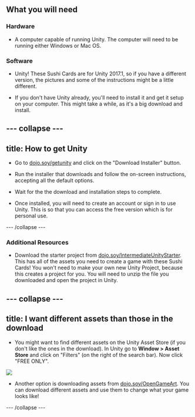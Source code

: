 ## What you will need

### Hardware

+ A computer capable of running Unity. The computer will need to be running either Windows or Mac OS.

### Software

+ Unity! These Sushi Cards are for Unity 2017.1, so if you have a different version, the pictures and some of the instructions might be a little different.

+ If you don't have Unity already, you'll need to install it and get it setup on your computer. This might take a while, as it's a big download and install.

--- collapse ---
---
title: How to get Unity
---

+ Go to [dojo.soy/getunity](http://dojo.soy/getunity) and click on the "Download Installer" button.

+ Run the installer that downloads and follow the on-screen instructions, accepting all the default options.

+ Wait for the the download and installation steps to complete.

+ Once installed, you will need to create an account or sign in to use Unity. This is so that you can access the free version which is for personal use.

--- /collapse ---

### Additional Resources

+ Download the starter project from [dojo.soy/IntermediateUnityStarter](http://dojo.soy/IntermediateUnityStarter). This has all of the assets you need to create a game with these Sushi Cards! You won't need to make your own new Unity Project, because this creates a project for you. You will need to unzip the file you downloaded and open the project in Unity.

--- collapse ---
---
title: I want different assets than those in the download
---

+ You might want to find different assets on the Unity Asset Store (if you don't like the ones in the download). In Unity go to **Window > Asset Store** and click on "Filters" (on the right of the search bar). Now click "FREE ONLY". 

![](images/imagestoreClickFree.PNG)

+ Another option is downloading assets from [dojo.soy/OpenGameArt](http://dojo.soy/OpenGameArt). You can download different assets and use them to change what your game looks like!

--- /collapse ---